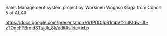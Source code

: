 Sales Management system project by Workineh Wogaso Gaga from Cohort 5 of ALX# 

  https://docs.google.com/presentation/d/1PDDJpR1mbVf2I6Ktdw-JL-zTOqcFPBrdidSTsjJk_8k/edit#slide=id.p
